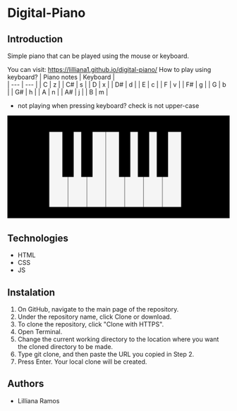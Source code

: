 # Digital-Piano

## Introduction
Simple piano that can be played using the mouse or keyboard. 

You can visit: https://lilliana1.github.io/digital-piano/
How to play using keyboard? 
| Piano notes  | Keyboard       |       
| ---          |            --- |
| C            | z              | 
| C#           | s              | 
| D            | x              | 
| D#           | d              | 
| E            | c              | 
| F            | v              |
| F#           | g              | 
| G            | b              | 
| G#           | h              | 
| A            | n              | 
| A#           | j              | 
| B            | m              | 


* not playing when pressing keyboard?
check is not upper-case


![alt text](piano.png)

## Technologies
* HTML
* CSS
* JS

## Instalation
1. On GitHub, navigate to the main page of the repository.
2. Under the repository name, click Clone or download.
3. To clone the repository, click "Clone with HTTPS".
4. Open Terminal.
5. Change the current working directory to the location where you want the cloned directory to be made.
6. Type git clone, and then paste the URL you copied in Step 2.
7. Press Enter. Your local clone will be created.

## Authors
* Lilliana Ramos